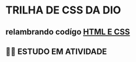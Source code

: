 
# TRILHA DE CSS DA DIO

relambrando codígo 
[HTML E CSS]([https://github.com/search?q=como%20escreve%20no%20github&type=repositories](https://github.com/wesleyro/HTML-CSS.git))
-----------
## 🐱‍👤 ESTUDO EM ATIVIDADE
